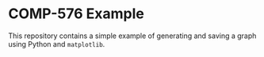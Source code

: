# COMP-576 Example

This repository contains a simple example of generating and saving a graph using Python and `matplotlib`.
